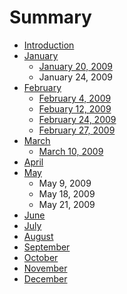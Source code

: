 # Summary

* [Introduction](README.md)
* [January](january.md)
  * [January 20, 2009](january/january-20-2009.md)
  * January 24, 2009
* [February](february.md)
  * [February 4, 2009](february/february-4-2009.md)
  * [Febuary 12, 2009](february/febuary-12-2009.md)
  * [February 24, 2009](february/february-24-2009.md)
  * [February 27, 2009](february/february-27-2009.md)
* [March](march.md)
  * [March 10, 2009](march/march-10-2009.md)
* [April](april.md)
* [May](may.md)
  * May 9, 2009
  * May 18, 2009
  * May 21, 2009
* [June](june.md)
* [July](july.md)
* [August](august.md)
* [September](september.md)
* [October](october.md)
* [November](november.md)
* [December](december.md)

